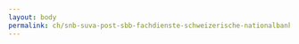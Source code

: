```yaml
---
layout: body
permalink: ch/snb-suva-post-sbb-fachdienste-schweizerische-nationalbank-schweizerische-nationalbank-zuerich/
---
```


